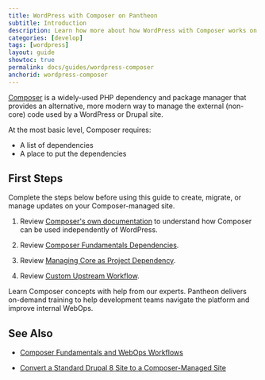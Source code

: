 ```yaml
---
title: WordPress with Composer on Pantheon
subtitle: Introduction
description: Learn how more about how WordPress with Composer works on Pantheon.
categories: [develop]
tags: [wordpress]
layout: guide
showtoc: true
permalink: docs/guides/wordpress-composer
anchorid: wordpress-composer
---
```


[Composer](https://getcomposer.org/) is a widely-used PHP dependency and package manager that provides an alternative, more modern way to manage the external (non-core) code used by a WordPress or Drupal site.

At the most basic level, Composer requires:

- A list of dependencies
- A place to put the dependencies

## First Steps

Complete the steps below before using this guide to create, migrate, or manage updates on your Composer-managed site.

1. Review [Composer's own documentation](https://getcomposer.org) to understand how Composer can be used independently of WordPress.

1. Review [Composer Fundamentals Dependencies](/guides/composer#dependencies).

1. Review [Managing Core as Project Dependency](/guides/composer#managing-core-as-a-project-dependency).

1. Review [Custom Upstream Workflow](/guides/composer#custom-upstream-workflow).

<Enablement title="Automation Training" link="https://pantheon.io/learn-pantheon?docs" campaign="docs-webops">

Learn Composer concepts with help from our experts. Pantheon delivers on-demand training to help development teams navigate the platform and improve internal WebOps.

## See Also

- [Composer Fundamentals and WebOps Workflows](/guides/composer)

- [Convert a Standard Drupal 8 Site to a Composer-Managed Site](/guides/composer-convert)